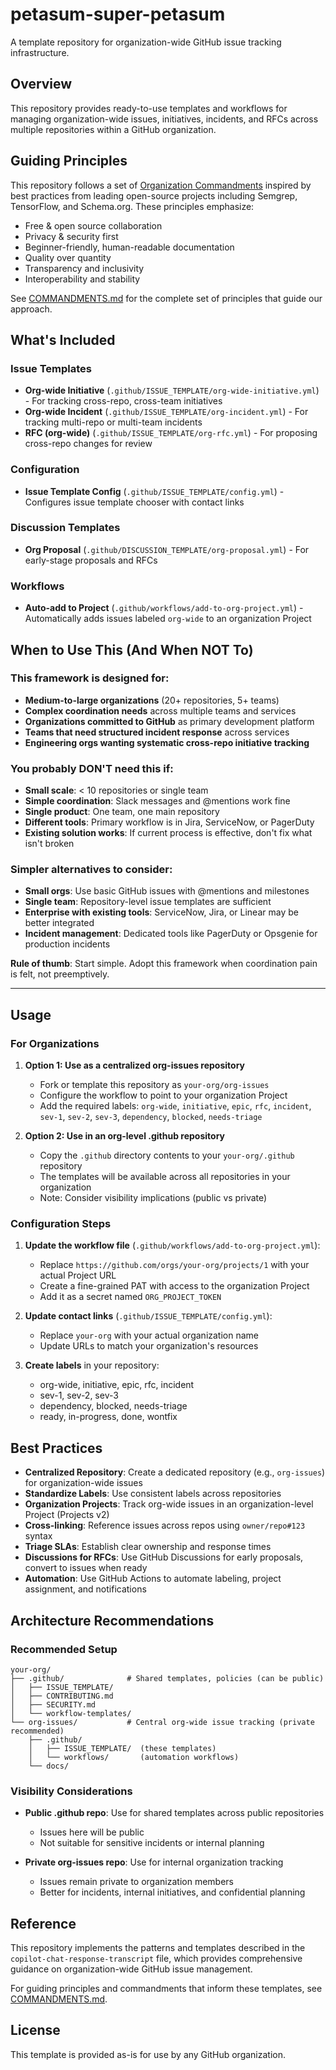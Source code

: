 # petasum-super-petasum

A template repository for organization-wide GitHub issue tracking infrastructure.

## Overview

This repository provides ready-to-use templates and workflows for managing organization-wide issues, initiatives, incidents, and RFCs across multiple repositories within a GitHub organization.

## Guiding Principles

This repository follows a set of [Organization Commandments](COMMANDMENTS.md) inspired by best practices from leading open-source projects including Semgrep, TensorFlow, and Schema.org. These principles emphasize:
- Free & open source collaboration
- Privacy & security first
- Beginner-friendly, human-readable documentation
- Quality over quantity
- Transparency and inclusivity
- Interoperability and stability

See [COMMANDMENTS.md](COMMANDMENTS.md) for the complete set of principles that guide our approach.

## What's Included

### Issue Templates

- **Org-wide Initiative** (`.github/ISSUE_TEMPLATE/org-wide-initiative.yml`) - For tracking cross-repo, cross-team initiatives
- **Org-wide Incident** (`.github/ISSUE_TEMPLATE/org-incident.yml`) - For tracking multi-repo or multi-team incidents
- **RFC (org-wide)** (`.github/ISSUE_TEMPLATE/org-rfc.yml`) - For proposing cross-repo changes for review

### Configuration

- **Issue Template Config** (`.github/ISSUE_TEMPLATE/config.yml`) - Configures issue template chooser with contact links

### Discussion Templates

- **Org Proposal** (`.github/DISCUSSION_TEMPLATE/org-proposal.yml`) - For early-stage proposals and RFCs

### Workflows

- **Auto-add to Project** (`.github/workflows/add-to-org-project.yml`) - Automatically adds issues labeled `org-wide` to an organization Project

## When to Use This (And When NOT To)

### This framework is designed for:
- **Medium-to-large organizations** (20+ repositories, 5+ teams)
- **Complex coordination needs** across multiple teams and services
- **Organizations committed to GitHub** as primary development platform
- **Teams that need structured incident response** across services
- **Engineering orgs wanting systematic cross-repo initiative tracking**

### You probably DON'T need this if:
- **Small scale**: < 10 repositories or single team
- **Simple coordination**: Slack messages and @mentions work fine
- **Single product**: One team, one main repository
- **Different tools**: Primary workflow is in Jira, ServiceNow, or PagerDuty
- **Existing solution works**: If current process is effective, don't fix what isn't broken

### Simpler alternatives to consider:
- **Small orgs**: Use basic GitHub issues with @mentions and milestones
- **Single team**: Repository-level issue templates are sufficient
- **Enterprise with existing tools**: ServiceNow, Jira, or Linear may be better integrated
- **Incident management**: Dedicated tools like PagerDuty or Opsgenie for production incidents

**Rule of thumb**: Start simple. Adopt this framework when coordination pain is felt, not preemptively.

---

## Usage

### For Organizations

1. **Option 1: Use as a centralized org-issues repository**
   - Fork or template this repository as `your-org/org-issues`
   - Configure the workflow to point to your organization Project
   - Add the required labels: `org-wide`, `initiative`, `epic`, `rfc`, `incident`, `sev-1`, `sev-2`, `sev-3`, `dependency`, `blocked`, `needs-triage`

2. **Option 2: Use in an org-level .github repository**
   - Copy the `.github` directory contents to your `your-org/.github` repository
   - The templates will be available across all repositories in your organization
   - Note: Consider visibility implications (public vs private)

### Configuration Steps

1. **Update the workflow file** (`.github/workflows/add-to-org-project.yml`):
   - Replace `https://github.com/orgs/your-org/projects/1` with your actual Project URL
   - Create a fine-grained PAT with access to the organization Project
   - Add it as a secret named `ORG_PROJECT_TOKEN`

2. **Update contact links** (`.github/ISSUE_TEMPLATE/config.yml`):
   - Replace `your-org` with your actual organization name
   - Update URLs to match your organization's resources

3. **Create labels** in your repository:
   - org-wide, initiative, epic, rfc, incident
   - sev-1, sev-2, sev-3
   - dependency, blocked, needs-triage
   - ready, in-progress, done, wontfix

## Best Practices

- **Centralized Repository**: Create a dedicated repository (e.g., `org-issues`) for organization-wide issues
- **Standardize Labels**: Use consistent labels across repositories
- **Organization Projects**: Track org-wide issues in an organization-level Project (Projects v2)
- **Cross-linking**: Reference issues across repos using `owner/repo#123` syntax
- **Triage SLAs**: Establish clear ownership and response times
- **Discussions for RFCs**: Use GitHub Discussions for early proposals, convert to issues when ready
- **Automation**: Use GitHub Actions to automate labeling, project assignment, and notifications

## Architecture Recommendations

### Recommended Setup

```
your-org/
├── .github/              # Shared templates, policies (can be public)
│   ├── ISSUE_TEMPLATE/
│   ├── CONTRIBUTING.md
│   ├── SECURITY.md
│   └── workflow-templates/
└── org-issues/           # Central org-wide issue tracking (private recommended)
    ├── .github/
    │   ├── ISSUE_TEMPLATE/  (these templates)
    │   └── workflows/       (automation workflows)
    └── docs/
```

### Visibility Considerations

- **Public .github repo**: Use for shared templates across public repositories
  - Issues here will be public
  - Not suitable for sensitive incidents or internal planning
  
- **Private org-issues repo**: Use for internal organization tracking
  - Issues remain private to organization members
  - Better for incidents, internal initiatives, and confidential planning

## Reference

This repository implements the patterns and templates described in the `copilot-chat-response-transcript` file, which provides comprehensive guidance on organization-wide GitHub issue management.

For guiding principles and commandments that inform these templates, see [COMMANDMENTS.md](COMMANDMENTS.md).

## License

This template is provided as-is for use by any GitHub organization.
